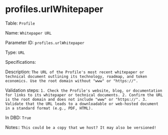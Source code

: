 # profiles.urlWhitepaper

Table: ```Profile```

Name: ```Whitepaper URL```

Parameter ID: ```profiles.urlWhitepaper```

Type: ```URL```

Specifications: ``` ```

Description: ```The URL of the Profile's most recent whitepaper or technical document outlining its technology, roadmap, and token economics. Use the root domain without "www" or "https://".```

Validation steps: ```1. Check the Profile's website, blog, or documentation for links to its whitepaper or technical documents.
2. Confirm the URL is the root domain and does not include "www" or "https://".
3. Validate that the URL leads to a downloadable or web-hosted document in a standard format (e.g., PDF, HTML).```

In DBD: ```True```

Notes:: ```This could be a copy that we host? It may also be versioned!```


